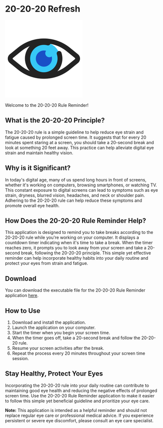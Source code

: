 
# 20-20-20 Refresh

![20-20-20 Rule Reminder Logo](https://raw.githubusercontent.com/pythonicrahul/20-20-20-Refresh/main/media/readme_logo.png)

Welcome to the 20-20-20 Rule Reminder!

## What is the 20-20-20 Principle?

The 20-20-20 rule is a simple guideline to help reduce eye strain and fatigue caused by prolonged screen time. It suggests that for every 20 minutes spent staring at a screen, you should take a 20-second break and look at something 20 feet away. This practice can help alleviate digital eye strain and maintain healthy vision.

## Why is it Significant?

In today's digital age, many of us spend long hours in front of screens, whether it's working on computers, browsing smartphones, or watching TV. This constant exposure to digital screens can lead to symptoms such as eye strain, dryness, blurred vision, headaches, and neck or shoulder pain. Adhering to the 20-20-20 rule can help reduce these symptoms and promote overall eye health.

## How Does the 20-20-20 Rule Reminder Help?

This application is designed to remind you to take breaks according to the 20-20-20 rule while you're working on your computer. It displays a countdown timer indicating when it's time to take a break. When the timer reaches zero, it prompts you to look away from your screen and take a 20-second break, following the 20-20-20 principle. This simple yet effective reminder can help incorporate healthy habits into your daily routine and protect your eyes from strain and fatigue.

## Download

You can download the executable file for the 20-20-20 Rule Reminder application [here](https://example.com/download).

## How to Use

1. Download and install the application.
2. Launch the application on your computer.
3. Start the timer when you begin your screen time.
5. When the timer goes off, take a 20-second break and follow the 20-20-20 rule.
6. Resume your screen activities after the break.
7. Repeat the process every 20 minutes throughout your screen time session.

## Stay Healthy, Protect Your Eyes

Incorporating the 20-20-20 rule into your daily routine can contribute to maintaining good eye health and reducing the negative effects of prolonged screen time. Use the 20-20-20 Rule Reminder application to make it easier to follow this simple yet beneficial guideline and prioritize your eye care.

**Note:** This application is intended as a helpful reminder and should not replace regular eye care or professional medical advice. If you experience persistent or severe eye discomfort, please consult an eye care specialist.
